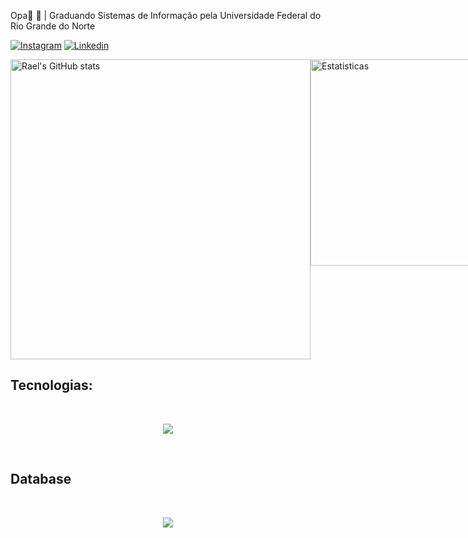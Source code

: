 Opa👋
🏫 | Graduando Sistemas de Informação pela Universidade Federal do Rio Grande do Norte

[![Instagram](https://img.shields.io/badge/Instagram-E4405F?style=for-the-badge&logo=instagram&logoColor=white)](https://www.instagram.com/raelaraujo0?igsh=ajlpZWo2amRlZjE4)
[![Linkedin](https://img.shields.io/badge/LinkedIn-0077B5?style=for-the-badge&logo=linkedin&logoColor=white)](https://www.linkedin.com/in/rael-araújo-3b2251275/)

<div style="display: flex; justify-content: space-between;">
  <img src="https://github-readme-stats.vercel.app/api?username=raelaraujo0&show_icons=true&theme=radical" alt="Rael's GitHub stats" width="480" />
  <img src="https://github-readme-stats.vercel.app/api/top-langs/?username=raelaraujo0&layout=donut&theme=radical" alt="Estatisticas" width="330" />
</div>


## Tecnologias:
<div style="display: inline_block"><br/>
  <p align="center">
      <a href="https://skillicons.dev">
        <img src="https://skillicons.dev/icons?i=py,django,html,linux,git" />
      </a>
    </p>
</div><br/>

## Database
<div style="display: inline_block"><br>
  <p align="center">
    <a href="https://skillicons.dev">
      <img src="https://skillicons.dev/icons?i=mysql,postgres" />
    </a>
  </p>
</div></br>
